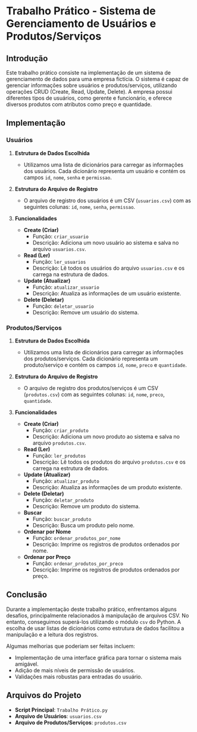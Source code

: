 # Trabalho Prático - Sistema de Gerenciamento de Usuários e Produtos/Serviços

## Introdução

Este trabalho prático consiste na implementação de um sistema de gerenciamento de dados para uma empresa fictícia. O sistema é capaz de gerenciar informações sobre usuários e produtos/serviços, utilizando operações CRUD (Create, Read, Update, Delete). A empresa possui diferentes tipos de usuários, como gerente e funcionário, e oferece diversos produtos com atributos como preço e quantidade.

## Implementação

### Usuários

1. **Estrutura de Dados Escolhida**
   - Utilizamos uma lista de dicionários para carregar as informações dos usuários. Cada dicionário representa um usuário e contém os campos `id`, `nome`, `senha` e `permissao`.

2. **Estrutura do Arquivo de Registro**
   - O arquivo de registro dos usuários é um CSV (`usuarios.csv`) com as seguintes colunas: `id`, `nome`, `senha`, `permissao`.

3. **Funcionalidades**
   - **Create (Criar)**
     - Função: `criar_usuario`
     - Descrição: Adiciona um novo usuário ao sistema e salva no arquivo `usuarios.csv`.
   - **Read (Ler)**
     - Função: `ler_usuarios`
     - Descrição: Lê todos os usuários do arquivo `usuarios.csv` e os carrega na estrutura de dados.
   - **Update (Atualizar)**
     - Função: `atualizar_usuario`
     - Descrição: Atualiza as informações de um usuário existente.
   - **Delete (Deletar)**
     - Função: `deletar_usuario`
     - Descrição: Remove um usuário do sistema.

### Produtos/Serviços

1. **Estrutura de Dados Escolhida**
   - Utilizamos uma lista de dicionários para carregar as informações dos produtos/serviços. Cada dicionário representa um produto/serviço e contém os campos `id`, `nome`, `preco` e `quantidade`.

2. **Estrutura do Arquivo de Registro**
   - O arquivo de registro dos produtos/serviços é um CSV (`produtos.csv`) com as seguintes colunas: `id`, `nome`, `preco`, `quantidade`.

3. **Funcionalidades**
   - **Create (Criar)**
     - Função: `criar_produto`
     - Descrição: Adiciona um novo produto ao sistema e salva no arquivo `produtos.csv`.
   - **Read (Ler)**
     - Função: `ler_produtos`
     - Descrição: Lê todos os produtos do arquivo `produtos.csv` e os carrega na estrutura de dados.
   - **Update (Atualizar)**
     - Função: `atualizar_produto`
     - Descrição: Atualiza as informações de um produto existente.
   - **Delete (Deletar)**
     - Função: `deletar_produto`
     - Descrição: Remove um produto do sistema.
   - **Buscar**
     - Função: `buscar_produto`
     - Descrição: Busca um produto pelo nome.
   - **Ordenar por Nome**
     - Função: `ordenar_produtos_por_nome`
     - Descrição: Imprime os registros de produtos ordenados por nome.
   - **Ordenar por Preço**
     - Função: `ordenar_produtos_por_preco`
     - Descrição: Imprime os registros de produtos ordenados por preço.

## Conclusão

Durante a implementação deste trabalho prático, enfrentamos alguns desafios, principalmente relacionados à manipulação de arquivos CSV. No entanto, conseguimos superá-los utilizando o módulo `csv` do Python. A escolha de usar listas de dicionários como estrutura de dados facilitou a manipulação e a leitura dos registros.

Algumas melhorias que poderiam ser feitas incluem:
- Implementação de uma interface gráfica para tornar o sistema mais amigável.
- Adição de mais níveis de permissão de usuários.
- Validações mais robustas para entradas do usuário.

## Arquivos do Projeto

- **Script Principal**: `Trabalho Prático.py`
- **Arquivo de Usuários**: `usuarios.csv`
- **Arquivo de Produtos/Serviços**: `produtos.csv`
